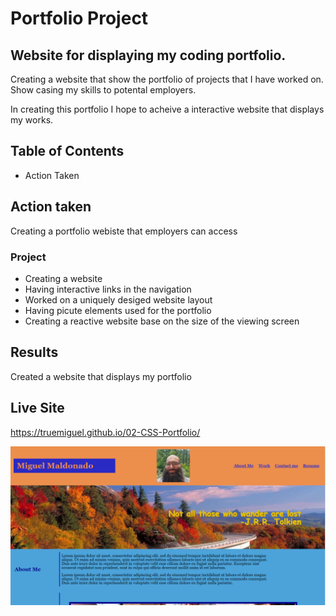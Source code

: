 # Portfolio Project
## Website for displaying my coding portfolio. 

Creating a website that show the portfolio of projects that I have worked on. Show casing my skills to potental employers. 

In creating this portfolio I hope to acheive a interactive website that displays my works. 

## Table of Contents
- Action Taken

## Action taken
Creating a portfolio webiste that employers can access 

### Project
* Creating a website
* Having interactive links in the navigation
* Worked on a uniquely desiged website layout
* Having picute elements used for the portfolio
* Creating a reactive website base on the size of the viewing screen

## Results
Created a website that displays my portfolio

## Live Site

https://truemiguel.github.io/02-CSS-Portfolio/

![Top screen shot of web site.](<assets/images/img.PNG>)